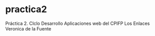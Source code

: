 # practica2
Práctica 2. CIclo Desarrollo Aplicaciones web del CPIFP Los Enlaces
Veronica de la Fuente
